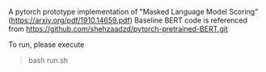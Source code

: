 A pytorch prototype implementation of "Masked Language Model Scoring" (https://arxiv.org/pdf/1910.14659.pdf)
Baseline BERT code is referenced from https://github.com/shehzaadzd/pytorch-pretrained-BERT.git 

To run,
please execute
> bash run.sh

